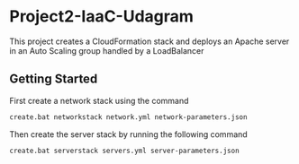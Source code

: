 # Project2-IaaC-Udagram
This project creates a CloudFormation stack and deploys an Apache server in an Auto Scaling group handled by a LoadBalancer

## Getting Started
First create a network stack using the command
```bash
create.bat networkstack network.yml network-parameters.json
```

Then create the server stack by running the following command
```bash
create.bat serverstack servers.yml server-parameters.json
```
